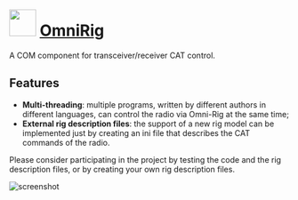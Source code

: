 ﻿# <img src="https://cdn.jsdelivr.net/gh/chtof/chocolatey-packages/automatic/omnirig/omnirig.png" width="48" height="48"/> [OmniRig](https://chocolatey.org/packages/omnirig)

A COM component for transceiver/receiver CAT control.
## Features
- **Multi-threading**: multiple programs, written by different authors in different languages, can control the radio via Omni-Rig at the same time; 
- **External rig description files**: the support of a new rig model can be implemented just by creating an ini file that describes the CAT commands of the radio.

Please consider participating in the project by testing the code and the rig description files, or by creating your own rig description files.

![screenshot](https://cdn.jsdelivr.net/gh/chtof/chocolatey-packages/automatic/omnirig/screenshot.png)